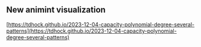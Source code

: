 ## New animint visualization
[https://tdhock.github.io/2023-12-04-capacity-polynomial-degree-several-patterns](https://tdhock.github.io/2023-12-04-capacity-polynomial-degree-several-patterns)

